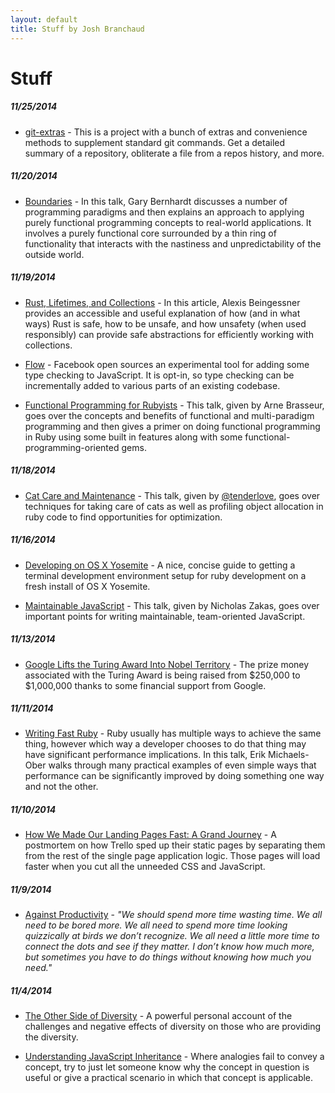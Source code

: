 ```yaml
---
layout: default
title: Stuff by Josh Branchaud
---
```


# Stuff

##### 11/25/2014

- [git-extras](https://github.com/tj/git-extras)
  \- This is a project with a bunch of extras and convenience methods to
  supplement standard git commands. Get a detailed summary of a repository,
  obliterate a file from a repos history, and more.

##### 11/20/2014

- [Boundaries](https://www.youtube.com/watch?v=yTkzNHF6rMs)
  \- In this talk, Gary Bernhardt discusses a number of programming
  paradigms and then explains an approach to applying purely functional
  programming concepts to real-world applications. It involves a purely
  functional core surrounded by a thin ring of functionality that interacts
  with the nastiness and unpredictability of the outside world.

##### 11/19/2014

- [Rust, Lifetimes, and Collections](http://cglab.ca/~abeinges/blah/rust-lifetimes-and-collections/)
  \- In this article, Alexis Beingessner provides an accessible and useful
  explanation of how (and in what ways) Rust is safe, how to be unsafe, and
  how unsafety (when used responsibly) can provide safe abstractions for
  efficiently working with collections.

- [Flow](http://flowtype.org/)
  \- Facebook open sources an experimental tool for adding some type
  checking to JavaScript. It is opt-in, so type checking can be
  incrementally added to various parts of an existing codebase.

- [Functional Programming for Rubyists](https://www.youtube.com/watch?v=JcFmnF3BDIM)
  \- This talk, given by Arne Brasseur, goes over the concepts and benefits of
  functional and multi-paradigm programming and then gives a primer on doing
  functional programming in Ruby using some built in features along with some
  functional-programming-oriented gems.

##### 11/18/2014

- [Cat Care and Maintenance](https://www.youtube.com/watch?v=-D15q-_hdzs&feature=youtu.be&t=21m48s)
  \- This talk, given by [@tenderlove](https://twitter.com/tenderlove),
  goes over techniques for taking
  care of cats as well as profiling object allocation in ruby code to find
  opportunities for optimization.

##### 11/16/2014

- [Developing on OS X
Yosemite](http://fredkelly.net/articles/2014/10/19/developing_on_yosemite.html)
  \- A nice, concise guide to getting a terminal development environment
  setup for ruby development on a fresh install of OS X Yosemite.

- [Maintainable JavaScript](https://www.youtube.com/watch?v=c-kav7Tf834)
  \- This talk, given by Nicholas Zakas, goes over important points for
  writing maintainable, team-oriented JavaScript.

##### 11/13/2014

- [Google Lifts the Turing Award Into Nobel Territory](http://bits.blogs.nytimes.com/2014/11/13/google-lifts-the-turing-award-into-nobel-territory/?ref=technology&_r=0)
  \- The prize money associated with the Turing Award is being raised from
  $250,000 to $1,000,000 thanks to some financial support from Google.

##### 11/11/2014

- [Writing Fast Ruby](https://www.youtube.com/watch?v=fGFM_UrSp70)
  \- Ruby usually has multiple ways to achieve the same thing, however which
  way a developer chooses to do that thing may have significant performance
  implications. In this talk, Erik Michaels-Ober walks through many
  practical examples of even simple ways that performance can be
  significantly improved by doing something one way and not the other.

##### 11/10/2014

- [How We Made Our Landing Pages Fast: A Grand Journey](http://blog.trello.com/how-we-made-our-new-landing-pages-fast-a-grand-journey/?utm_source=facebook&utm_medium=post_111014&utm_campaign=landingpages)
  \- A postmortem on how Trello sped up their static pages by separating
  them from the rest of the single page application logic. Those pages will
  load faster when you cut all the unneeded CSS and JavaScript.

##### 11/9/2014

- [Against Productivity](https://medium.com/message/against-productivity-b19f56b67da6)
  \- *"We should spend more time wasting time. We all need to be bored more.
  We all need to spend more time looking quizzically at birds we don’t
  recognize. We all need a little more time to connect the dots and see if
  they matter. I don’t know how much more, but sometimes you have to do
  things without knowing how much you need."*

##### 11/4/2014

- [The Other Side of Diversity](https://medium.com/@ericajoy/the-other-side-of-diversity-1bb3de2f053e)
  \- A powerful personal account of the challenges and negative effects of
  diversity on those who are providing the diversity.

- [Understanding JavaScript Inheritance](https://alexsexton.com/blog/2013/04/understanding-javascript-inheritance/)
  \- Where analogies fail to convey a concept, try to just let someone know
  why the concept in question is useful or give a practical scenario in
  which that concept is applicable.
